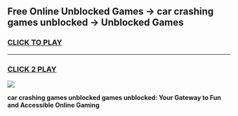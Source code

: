 
## Free Online Unblocked Games → car crashing games unblocked → Unblocked Games
<h3>
<a href="https://premium.freeplayer.one?title=car_crashing_games_unblocked&ref=21F">CLICK TO PLAY</a></h3>
<hr>

<h3>
<a href="https://premium.freeplayer.one?title=car_crashing_games_unblocked&ref=21F">CLICK 2 PLAY</a>
  
</h3>

<a href="https://premium.freeplayer.one?title=car_crashing_games_unblocked&ref=21F/"><img src="https://clearcache.store/games.png"></a>


**car crashing games unblocked games unblocked: Your Gateway to Fun and Accessible Online Gaming**
